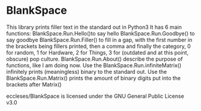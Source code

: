 # BlankSpace
This library prints filler text in the standard out in Python3
It has 6 main functions:
BlankSpace.Run.Hello()to say hello
BlankSpace.Run.Goodbye() to say goodbye
BlankSpace.Run.Filler() to fill in a gap, with the first number in the brackets being fillers printed, then a comma and finally the category, 0 for random, 1 for Hardware, 2 for Things, 3 for (outdated and at this point, obscure) pop culture.
BlankSpace.Run.About() describe the purpose of functions, like I am doing now.
Use the BlankSpace.Run.infiniteMatrix() infinitely prints (meaningless) binary to the standard out.
Use the BlankSpace.Run.Matrix() prints the amount of binary digits put into the brackets after Matrix()

eccleses/BlankSpace is licensed under the GNU General Public License v3.0
